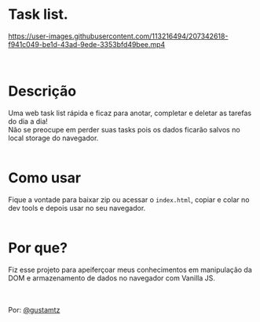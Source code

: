 # Task list.

https://user-images.githubusercontent.com/113216494/207342618-f941c049-be1d-43ad-9ede-3353bfd49bee.mp4

<br>

# Descrição
Uma web task list rápida e ficaz para anotar, completar e deletar as tarefas do dia a dia! <br>
Não se preocupe em perder suas tasks pois os dados ficarão salvos no local storage do navegador.<br>
<br> 

# Como usar 
Fique a vontade para baixar zip ou acessar o `index.html`, copiar e colar no dev tools e depois usar no seu navegador. <br>
<br>

# Por que?
Fiz esse projeto para apeiferçoar meus conhecimentos em manipulação da DOM e armazenamento de dados no navegador com Vanilla JS.
<br>
<br>
<br>

Por: <a href="https://github.com/gustamtz">@gustamtz </a>


